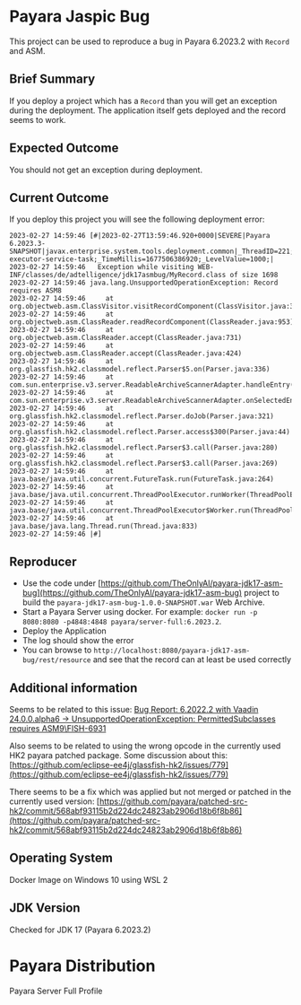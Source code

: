 # Payara Jaspic Bug

This project can be used to reproduce a bug in Payara 6.2023.2 with ``Record`` and ASM.

## Brief Summary

If you deploy a project which has a ``Record`` than you will get an exception during the deployment. The application itself gets deployed and the record seems to work.

## Expected Outcome

You should not get an exception during deployment.

## Current Outcome

If you deploy this project you will see the following deployment error:

```
2023-02-27 14:59:46 [#|2023-02-27T13:59:46.920+0000|SEVERE|Payara 6.2023.3-SNAPSHOT|javax.enterprise.system.tools.deployment.common|_ThreadID=221;_ThreadName=payara-executor-service-task;_TimeMillis=1677506386920;_LevelValue=1000;|
2023-02-27 14:59:46   Exception while visiting WEB-INF/classes/de/adtelligence/jdk17asmbug/MyRecord.class of size 1698
2023-02-27 14:59:46 java.lang.UnsupportedOperationException: Record requires ASM8
2023-02-27 14:59:46     at org.objectweb.asm.ClassVisitor.visitRecordComponent(ClassVisitor.java:305)
2023-02-27 14:59:46     at org.objectweb.asm.ClassReader.readRecordComponent(ClassReader.java:953)
2023-02-27 14:59:46     at org.objectweb.asm.ClassReader.accept(ClassReader.java:731)
2023-02-27 14:59:46     at org.objectweb.asm.ClassReader.accept(ClassReader.java:424)
2023-02-27 14:59:46     at org.glassfish.hk2.classmodel.reflect.Parser$5.on(Parser.java:336)
2023-02-27 14:59:46     at com.sun.enterprise.v3.server.ReadableArchiveScannerAdapter.handleEntry(ReadableArchiveScannerAdapter.java:164)
2023-02-27 14:59:46     at com.sun.enterprise.v3.server.ReadableArchiveScannerAdapter.onSelectedEntries(ReadableArchiveScannerAdapter.java:130)
2023-02-27 14:59:46     at org.glassfish.hk2.classmodel.reflect.Parser.doJob(Parser.java:321)
2023-02-27 14:59:46     at org.glassfish.hk2.classmodel.reflect.Parser.access$300(Parser.java:44)
2023-02-27 14:59:46     at org.glassfish.hk2.classmodel.reflect.Parser$3.call(Parser.java:280)
2023-02-27 14:59:46     at org.glassfish.hk2.classmodel.reflect.Parser$3.call(Parser.java:269)
2023-02-27 14:59:46     at java.base/java.util.concurrent.FutureTask.run(FutureTask.java:264)
2023-02-27 14:59:46     at java.base/java.util.concurrent.ThreadPoolExecutor.runWorker(ThreadPoolExecutor.java:1136)
2023-02-27 14:59:46     at java.base/java.util.concurrent.ThreadPoolExecutor$Worker.run(ThreadPoolExecutor.java:635)
2023-02-27 14:59:46     at java.base/java.lang.Thread.run(Thread.java:833)
2023-02-27 14:59:46 |#]
```


## Reproducer

* Use the code under [https://github.com/TheOnlyAl/payara-jdk17-asm-bug](https://github.com/TheOnlyAl/payara-jdk17-asm-bug) project to build the `payara-jdk17-asm-bug-1.0.0-SNAPSHOT.war` Web Archive.
* Start a Payara Server using docker. For example: `docker run -p 8080:8080 -p4848:4848 payara/server-full:6.2023.2`.
* Deploy the Application
* The log should show the error
* You can browse to `http://localhost:8080/payara-jdk17-asm-bug/rest/resource` and see that the record can at least be used correctly

## Additional information

Seems to be related to this issue: [Bug Report: 6.2022.2 with Vaadin 24.0.0.alpha6 -> UnsupportedOperationException: PermittedSubclasses requires ASM9\FISH-6931](https://github.com/payara/Payara/issues/6127)

Also seems to be related to using the wrong opcode in the currently used HK2 payara patched package. Some discussion about this:
[https://github.com/eclipse-ee4j/glassfish-hk2/issues/779](https://github.com/eclipse-ee4j/glassfish-hk2/issues/779)

There seems to be a fix which was applied but not merged or patched in the currently used version:
[https://github.com/payara/patched-src-hk2/commit/568abf93115b2d224dc24823ab2906d18b6f8b86](https://github.com/payara/patched-src-hk2/commit/568abf93115b2d224dc24823ab2906d18b6f8b86)

## Operating System

Docker Image on Windows 10 using WSL 2

## JDK Version

Checked for JDK 17 (Payara 6.2023.2)

# Payara Distribution

Payara Server Full Profile
